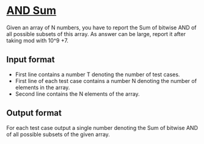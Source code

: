 # [AND Sum][link]

Given an array of N numbers, you have to report the Sum of bitwise AND of all possible subsets of this array. As answer can be large, report it after taking mod with 10^9 +7.

## Input format

- First line contains a number T denoting the number of test cases.
- First line of each test case contains a number N denoting the number of elements in the array.
- Second line contains the N elements of the array.

## Output format

For each test case output a single number denoting the Sum of bitwise AND of all possible subsets of the given array.

[link]: https://www.hackerearth.com/practice/basic-programming/bit-manipulation/basics-of-bit-manipulation/practice-problems/algorithm/and-sum-54d31846/
